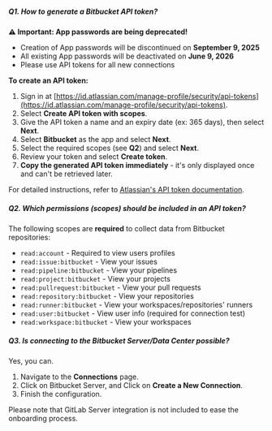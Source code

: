 <!--
Licensed to the Apache Software Foundation (ASF) under one or more
contributor license agreements.  See the NOTICE file distributed with
this work for additional information regarding copyright ownership.
The ASF licenses this file to You under the Apache License, Version 2.0
(the "License"); you may not use this file except in compliance with
the License.  You may obtain a copy of the License at

http://www.apache.org/licenses/LICENSE-2.0

Unless required by applicable law or agreed to in writing, software
distributed under the License is distributed on an "AS IS" BASIS,
WITHOUT WARRANTIES OR CONDITIONS OF ANY KIND, either express or implied.
See the License for the specific language governing permissions and
limitations under the License.
-->

##### Q1. How to generate a Bitbucket API token?

**⚠️ Important: App passwords are being deprecated!**
- Creation of App passwords will be discontinued on **September 9, 2025**
- All existing App passwords will be deactivated on **June 9, 2026**
- Please use API tokens for all new connections

**To create an API token:**

1. Sign in at [https://id.atlassian.com/manage-profile/security/api-tokens](https://id.atlassian.com/manage-profile/security/api-tokens).
2. Select **Create API token with scopes**.
3. Give the API token a name and an expiry date (ex: 365 days), then select **Next**.
4. Select **Bitbucket** as the app and select **Next**.
5. Select the required scopes (see **Q2**) and select **Next**.
6. Review your token and select **Create token**.
7. **Copy the generated API token immediately** - it's only displayed once and can't be retrieved later.

For detailed instructions, refer to [Atlassian's API token documentation](https://support.atlassian.com/bitbucket-cloud/docs/create-an-api-token/).

##### Q2. Which permissions (scopes) should be included in an API token?

The following scopes are **required** to collect data from Bitbucket repositories:

- `read:account` - Required to view users profiles
- `read:issue:bitbucket` - View your issues
- `read:pipeline:bitbucket` - View your pipelines
- `read:project:bitbucket` - View your projects
- `read:pullrequest:bitbucket` - View your pull requests
- `read:repository:bitbucket` - View your repositories
- `read:runner:bitbucket` - View your workspaces/repositories' runners
- `read:user:bitbucket` - View user info (required for connection test)
- `read:workspace:bitbucket` - View your workspaces

##### Q3. Is connecting to the Bitbucket Server/Data Center possible?

Yes, you can.

1. Navigate to the **Connections** page.
2. Click on Bitbucket Server, and Click on **Create a New Connection**.
3. Finish the configuration.

Please note that GitLab Server integration is not included to ease the onboarding process.
